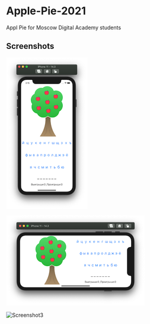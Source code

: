 # Apple-Pie-2021

Appl Pie for Moscow Digital Academy students

## Screenshots

![Screenshot1](https://github.com/vkosyakin/Apple-Pie-2021/blob/main/Apple%20Pie%202021/Screenshots/Screenshot01.png?raw=true)

![Screenshot2](https://github.com/vkosyakin/Apple-Pie-2021/blob/main/Apple%20Pie%202021/Screenshots/Screenshot02.png?raw=true)

![Screenshot3](https://github.com/vkosyakin/Apple-Pie-2021/blob/main/Apple%20Pie%202021/Screenshots/Screenshot03.png?raw=true)
